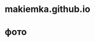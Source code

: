 # makiemka.github.io
<html lang="ru">
<head>
	<meta charset="UTF-8">
	<meta name="viewport" content="
	width=device-width, initial-scale=1">
	<title>Галерея</title>
	<link rel="stylesheet"  type="text/css" href="css/css.css">
</head>
<body>
	<main class="main">
		<h1 class='heading'>фото</h1>
		<a href='img/1.jpg' class='img_link'><div class="item" style="background-image:url(img/1.jpg)"></div></a>
		<a href='img/2.jpg' class='img_link'><div class="item" style="background-image:url(img/2.jpg)"></div></a>
		<a href='img/3.jpg' class='img_link'><div class="item" style="background-image:url(img/3.jpg)"></div></a>
		<a href='img/4.jpg' class='img_link'><div class="item" style="background-image:url(img/4.jpg)"></div></a>
		<a href='img/5.jpg' class='img_link'><div class="item" style="background-image:url(img/5.jpg)"></div></a>
		<a href='img/6.jpg' class='img_link'><div class="item" style="background-image:url(img/6.jpg)"></div></a>
		<a href='img/7.jpg' class='img_link'><div class="item" style="background-image:url(img/7.jpg)"></div></a>
		<a href='img/8.jpg' class='img_link'><div class="item" style="background-image:url(img/8.jpg)"></div></a>
		<a href='img/9.jpg' class='img_link'><div class="item" style="background-image:url(img/9.jpg)"></div></a>
	</main>
</body>
</html>
